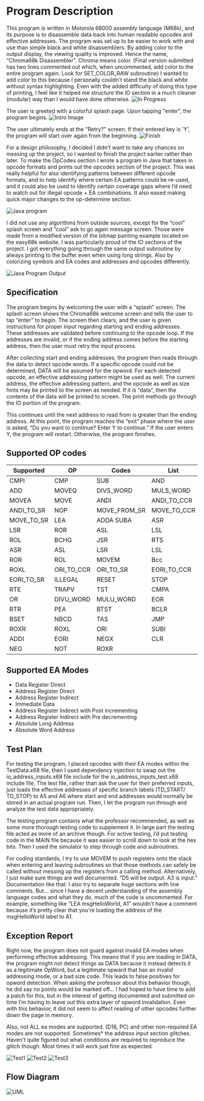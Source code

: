 # Program Description
This program is written in Motorola 68000 assembly language (M68k), and its purpose is to disassemble data back into human readable opcodes and effective addresses. The program was set up to be easier to work with and use than simple black and white disassemblers. By adding color to the output display, the viewing quality is improved. Hence the name, “Chroma68k Disassembler”. Chroma means color. (Final version submitted has two lines commented out which, when uncommented, add color to the entire program again. Look for SET_COLOR_RAW subroutine) I wanted to add color to this because I personally couldn’t stand the black and white without syntax highlighting. Even with the added difficulty of doing this type of printing, I feel like it helped me structure the IO section in a much cleaner (modular) way than I would have done otherwise. 
![In Progress](https://github.com/Pangamma/CSS422-Chroma68k-disassembler-project/blob/master/documentation/images/Usage.jpg?raw=true)
 
The user is greeted with a colorful splash page. Upon tapping "enter", the program begins. 
![Intro Image](https://github.com/Pangamma/CSS422-Chroma68k-disassembler-project/blob/master/documentation/images/Intro.jpg?raw=true)

The user ultimately ends at the "Retry?" screen. If their entered key is 'Y', the program will start over again from the beginning. 
![Finish](https://github.com/Pangamma/CSS422-Chroma68k-disassembler-project/blob/master/documentation/images/goAgain.jpg?raw=true)

For a design philosophy, I decided I didn’t want to take any chances on messing up the project, so I wanted to finish the project earlier rather than later. To make the OpCodes section I wrote a program in Java that takes in opcode formats and prints out the opcodes section of the project. This was really helpful for also identifying patterns between different opcode formats, and to help identify where certain EA patterns could be re-used, and it could also be used to identify certain coverage gaps where I’d need to watch out for illegal opcode + EA combinations. It also eased making quick major changes to the op-determine section.

![Java program](https://github.com/Pangamma/CSS422-Chroma68k-disassembler-project/blob/master/documentation/images/javaprog_inputandoutput.png?raw=true)

I did not use any algorithms from outside sources, except for the “cool” splash screen and “cool” ask to go again message screen. Those were made from a modified version of the bitmap painting example located on the easy68k website. I was particularly proud of the IO sections of the project. I got everything going through the same output subroutine by always printing to the buffer even when using long strings. Also by colorizing symbols and EA codes and addresses and opcodes differently.

![Java Program Output](https://github.com/Pangamma/CSS422-Chroma68k-disassembler-project/blob/master/documentation/images/javaprog_output.png?raw=true)

## Specification
The program begins by welcoming the user with a “splash” screen. The splash screen shows the Chroma68k welcome screen and tells the user to tap “enter” to begin. The screen then clears, and the user is given instructions for proper input regarding starting and ending addresses. These addresses are validated before continuing to the opcode loop. If the addresses are invalid, or if the ending address comes before the starting address, then the user must retry the input process. 

After collecting start and ending addresses, the program then reads through the data to detect opcode words. If a specific opcode could not be determined, DATA will be assumed for the opword. For each detected opcode, an effective addressing pattern might be used as well. The current address, the effective addressing pattern, and the opcode as well as size hints may be printed to the screen as needed. If it is “data”, then the contents of the data will be printed to screen. The print methods go through the IO portion of the program. 

This continues until the next address to read from is greater than the ending address. At this point, the program reaches the “exit” phase where the user is asked, “Do you want to continue? Enter Y to continue.” If the user enters Y, the program will restart. Otherwise, the program finishes. 

## Supported OP codes
Supported | OP  | Codes  | List
------ | --- | ------------- | -------------
CMPI  | CMP | SUB | AND
ADD | MOVEQ  | DIVS_WORD  | MULS_WORD 
MOVEA | MOVE | ANDI  | ANDI_TO_CCR
ANDI_TO_SR  | NOP | MOVE_FROM_SR | MOVE_TO_CCR
MOVE_TO_SR  | LEA  | ADDA	SUBA | ASR
LSR | ROR | ASL | LSL 
ROL  | BCHG | JSR  | RTS 
ASR | ASL | LSR | LSL 
ROR | ROL | MOVEM | Bcc 
ROXL | ORI_TO_CCR | ORI_TO_SR | EORI_TO_CCR
EORI_TO_SR | ILLEGAL | RESET | STOP
RTE | TRAPV | TST | CMPA
OR  | DIVU_WORD | MULU_WORD | EOR
	RTR | PEA | BTST | BCLR
BSET  | NBCD | TAS | JMP
ROXR | ROXL | ORI | SUBI
ADDI | EORI | NEGX | CLR
NEG | NOT | ROXR

## Supported EA Modes
- Data Register Direct
- Address Register Direct
- Address Register Indirect
- Immediate Data
- Address Register Indirect with Post incrementing
- Address Register Indirect with Pre decrementing
- Absolute Long Address
- Absolute Word Address

## Test Plan
For testing the program, I placed opcodes with their EA modes within the TestData.x68 file, then I used dependency injection to swap out the io_address_inputs.x68 file include for the io_address_inputs_test.x68  include file. The test file, rather than ask the user for their preferred inputs, just loads the effective addresses of specific branch labels (TD_START/ TD_STOP) to A5 and A6 where start and end addresses would normally be stored in an actual program run. Then, I let the program run through and analyze the test data appropriately. 

The testing program contains what the professor recommended, as well as some more thorough testing code to supplement it. In large part the testing file acted as more of an archive though. For active testing, I’d put testing code in the MAIN file because it was easier to scroll down to look at the hex bits. Then I used the simulator to step through code and subroutines.

For coding standards, I try to use MOVEM to push registers onto the stack when entering and leaving subroutines so that those methods can safely be called without messing up the registers from a calling method. Alternatively, I just make sure things are well documented. “D5 will be output. A3 is input.” Documentation like that. 
I also try to separate huge sections with line comments. But… since I have a decent understanding of the assembly language codes and what they do, much of the code is uncommented. For example, something like “LEA msgHelloWorld, A1” wouldn’t have a comment because it’s pretty clear that you’re loading the address of the msgHelloWorld label to A1. 

## Exception Report
Right now, the program does not guard against invalid EA modes when performing effective addressing. This means that if you are loading in DATA, the program might not detect things as DATA because it instead detects it as a legitimate OpWord, but a legitimate opward that has an invalid addressing mode, or a bad size code. This leads to false positives for opword detection. When asking the professor about this behavior though, he did say no points would be marked off… I had hoped to have time to add a patch for this, but in the interest of getting documented and submitted on time I’m having to leave out this extra layer of opword invalidation. Even with this behavior, it did not seem to affect reading of other opcodes further down the page in memory. 

Also, not ALL ea modes are supported. (D16, PC) and other non-required EA modes are not supported. Sometimes* the address input section glitches. Haven’t quite figured out what conditions are required to reproduce the glitch though. Most times it will work just fine as expected.

![Test1](https://github.com/Pangamma/CSS422-Chroma68k-disassembler-project/blob/master/documentation/images/test_pic_1.png?raw=true)
![Test2](https://github.com/Pangamma/CSS422-Chroma68k-disassembler-project/blob/master/documentation/images/test_pic_2.png?raw=true)
![Test3](https://github.com/Pangamma/CSS422-Chroma68k-disassembler-project/blob/master/documentation/images/test_pic_3.png?raw=true)

## Flow Diagram
![UML](https://github.com/Pangamma/CSS422-Chroma68k-disassembler-project/blob/master/documentation/images/UML.png?raw=true)
